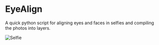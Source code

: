 # EyeAlign
A quick python script for aligning eyes and faces in selfies and compiling the photos into layers.




![Selfie](https://user-images.githubusercontent.com/99901262/208753937-a93d87c3-985f-4621-a27b-90812acf35cc.gif)
